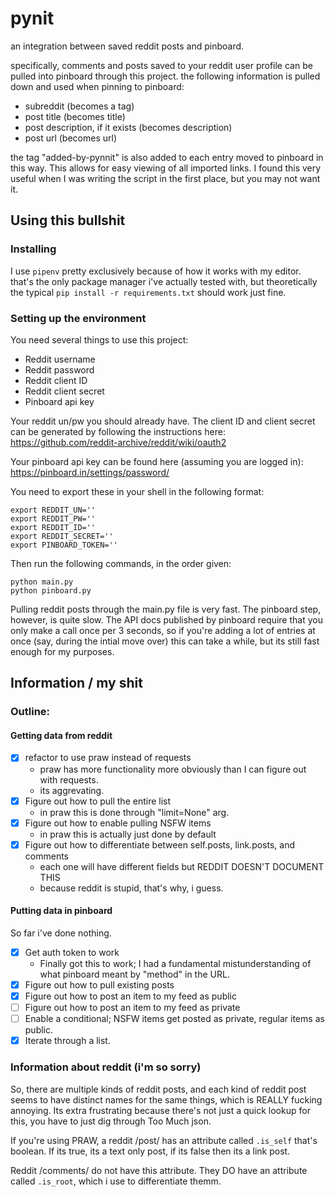 # pynit
an integration between saved reddit posts and pinboard. 

specifically, comments and posts saved to your reddit user profile can be pulled into pinboard through this project. the following information is pulled down and used when pinning to pinboard:
- subreddit (becomes a tag)
- post title (becomes title)
- post description, if it exists (becomes description)
- post url (becomes url)

the tag "added-by-pynnit" is also added to each entry moved to pinboard in this way. This allows for easy viewing of all imported links. I found this very useful when I was writing the script in the first place, but you may not want it. 
## Using this bullshit 
### Installing
I use `pipenv` pretty exclusively because of how it works with my editor. that's the only package manager i've actually tested with, but theoretically the typical `pip install -r requirements.txt` should work just fine.

### Setting up the environment
You need several things to use this project:
- Reddit username
- Reddit password
- Reddit client ID 
- Reddit client secret
- Pinboard api key

Your reddit un/pw you should already have. The client ID and client secret can be generated by following the instructions here:
https://github.com/reddit-archive/reddit/wiki/oauth2

Your pinboard api key can be found here (assuming you are logged in):
https://pinboard.in/settings/password/

You need to export these in your shell in the following format:
```
export REDDIT_UN=''
export REDDIT_PW=''
export REDDIT_ID=''
export REDDIT_SECRET=''
export PINBOARD_TOKEN=''
```

Then run the following commands, in the order given:

```
python main.py
python pinboard.py
```

Pulling reddit posts through the main.py file is very fast. The pinboard step, however, is quite slow. The API docs published by pinboard require that you only make a call once per 3 seconds, so if you're adding a lot of entries at once (say, during the intial move over) this can take a while, but its still fast enough for my purposes.

## Information / my shit
### Outline:
#### Getting data from reddit
- [X] refactor to use praw instead of requests
  - praw has more functionality more obviously than I can figure out with requests.
  - its aggrevating.
- [X] Figure out how to pull the entire list
  - in praw this is done through "limit=None" arg.
- [X] Figure out how to enable pulling NSFW items
  - in praw this is actually just done by default
- [X] Figure out how to differentiate between self.posts, link.posts, and comments
  - each one will have different fields but REDDIT DOESN'T DOCUMENT THIS
  - because reddit is stupid, that's why, i guess.

#### Putting data in pinboard
So far i've done nothing.
- [X] Get auth token to work
  - Finally got this to work; I had a fundamental mistunderstanding of what pinboard meant by "method" in the URL.
- [X] Figure out how to pull existing posts
- [X] Figure out how to post an item to my feed as public
- [ ] Figure out how to post an item to my feed as private
- [ ] Enable a conditional; NSFW items get posted as private, regular items as public.
- [X] Iterate through a list.

### Information about reddit (i'm so sorry)
So, there are multiple kinds of reddit posts, and each kind of reddit post seems to have distinct names for the same things, which is REALLY fucking annoying. Its extra frustrating because there's not just a quick lookup for this, you have to just dig through Too Much json.

If you're using PRAW, a reddit /post/ has an attribute called `.is_self` that's boolean. If its true, its a text only post, if its false then its a link post.

Reddit /comments/ do not have this attribute. They DO have an attribute called `.is_root`, which i use to differentiate themm.
